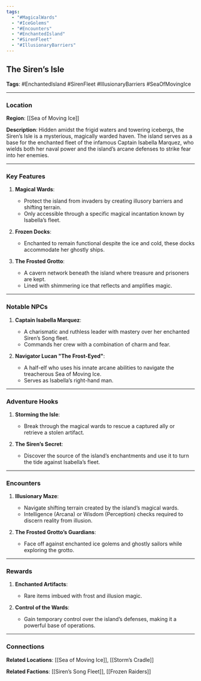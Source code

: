 ```yaml
---
tags:
  - "#MagicalWards"
  - "#IceGolems"
  - "#Encounters"
  - "#EnchantedIsland"
  - "#SirenFleet"
  - "#IllusionaryBarriers"
---
```

## The Siren’s Isle

**Tags**: #EnchantedIsland #SirenFleet #IllusionaryBarriers #SeaOfMovingIce

---

### Location

**Region**: [[Sea of Moving Ice]]

**Description**: Hidden amidst the frigid waters and towering icebergs, the Siren’s Isle is a mysterious, magically warded haven. The island serves as a base for the enchanted fleet of the infamous Captain Isabella Marquez, who wields both her naval power and the island’s arcane defenses to strike fear into her enemies.

---

### Key Features

1. **Magical Wards**:
    
    - Protect the island from invaders by creating illusory barriers and shifting terrain.
    - Only accessible through a specific magical incantation known by Isabella’s fleet.
2. **Frozen Docks**:
    
    - Enchanted to remain functional despite the ice and cold, these docks accommodate her ghostly ships.
3. **The Frosted Grotto**:
    
    - A cavern network beneath the island where treasure and prisoners are kept.
    - Lined with shimmering ice that reflects and amplifies magic.

---

### Notable NPCs

1. **Captain Isabella Marquez**:
    
    - A charismatic and ruthless leader with mastery over her enchanted Siren’s Song fleet.
    - Commands her crew with a combination of charm and fear.
2. **Navigator Lucan "The Frost-Eyed"**:
    
    - A half-elf who uses his innate arcane abilities to navigate the treacherous Sea of Moving Ice.
    - Serves as Isabella’s right-hand man.

---

### Adventure Hooks

1. **Storming the Isle**:
    
    - Break through the magical wards to rescue a captured ally or retrieve a stolen artifact.
2. **The Siren’s Secret**:
    
    - Discover the source of the island’s enchantments and use it to turn the tide against Isabella’s fleet.

---

### Encounters

1. **Illusionary Maze**:
    
    - Navigate shifting terrain created by the island’s magical wards.
    - Intelligence (Arcana) or Wisdom (Perception) checks required to discern reality from illusion.
2. **The Frosted Grotto’s Guardians**:
    
    - Face off against enchanted ice golems and ghostly sailors while exploring the grotto.

---

### Rewards

1. **Enchanted Artifacts**:
    
    - Rare items imbued with frost and illusion magic.
2. **Control of the Wards**:
    
    - Gain temporary control over the island’s defenses, making it a powerful base of operations.

---

### Connections

**Related Locations**: [[Sea of Moving Ice]], [[Storm’s Cradle]]

**Related Factions**: [[Siren’s Song Fleet]], [[Frozen Raiders]]